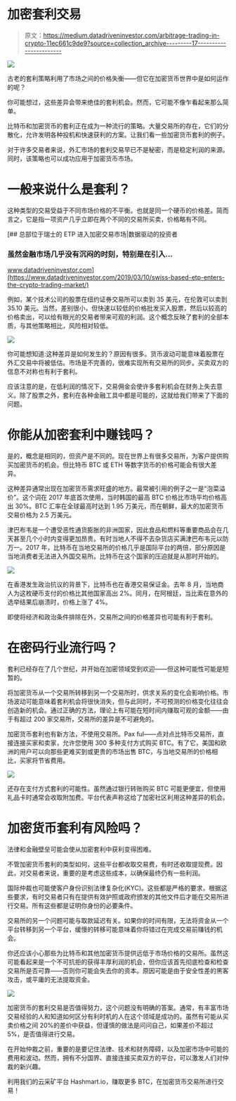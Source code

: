 # 加密套利交易

> 原文：<https://medium.datadriveninvestor.com/arbitrage-trading-in-crypto-11ec661c9de9?source=collection_archive---------17----------------------->

![](img/a81223ea0cb3e2c818b1825569aefb23.png)

古老的套利策略利用了市场之间的价格失衡——但它在加密货币世界中是如何运作的呢？

你可能想过，这些差异会带来绝佳的套利机会。然而，它可能不像乍看起来那么简单。

比特币和加密货币的套利正在成为一种流行的策略。大量交易所的存在，它们的分散化，允许发明各种投机和快速获利的方案。让我们看一些加密货币套利的例子。

对于许多交易者来说，外汇市场的套利交易早已不是秘密，而是稳定利润的来源。同时，该策略也可以成功应用于加密货币市场。

# 一般来说什么是套利？

这种类型的交易受益于不同市场价格的不平衡。也就是同一个硬币的价格差。简而言之，它是指一项资产几乎立即在两个不同的交易所买卖，价格略有不同。

[](https://www.datadriveninvestor.com/2019/03/10/swiss-based-etp-enters-the-crypto-trading-market/) [## 总部位于瑞士的 ETP 进入加密交易市场|数据驱动的投资者

### 虽然金融市场几乎没有沉闷的时刻，特别是在引入…

www.datadriveninvestor.com](https://www.datadriveninvestor.com/2019/03/10/swiss-based-etp-enters-the-crypto-trading-market/) 

例如，某个技术公司的股票在纽约证券交易所可以卖到 35 美元，在伦敦可以卖到 35.10 美元。当然，差别很小，但快速以较低的价格批发买入股票，然后以较高的价格卖出，可以给有眼光的交易者带来可观的利润。这个概念反映了套利的全部本质，与其他策略相比，风险相对较低。

![](img/9cfb4753da8d02211a0cb19d810bdabf.png)

你可能想知道:这种差异是如何发生的？原因有很多。货币波动可能意味着股票在外汇交易中将被低估。市场是不完善的，很难实现所有交易所的同步。买卖双方的信息不对称也有利于套利。

应该注意的是，在低利润的情况下，交易佣金会使许多套利机会在财务上失去意义。除了股票之外，套利在各种金融工具中都是可能的，这就给我们带来了下面的问题。

# 你能从加密套利中赚钱吗？

是的，概念是相同的，但资产是不同的。现在世界上有很多交易所，为客户提供购买加密货币的机会。但比特币 BTC 或 ETH 等数字货币的价格可能会有很大差异。

这种差异通常出现在加密货币需求旺盛的地方。最常被引用的例子之一是“泡菜溢价”。这个词在 2017 年底首次使用，当时韩国的最高 BTC 价格比市场平均价格高出 30%。BTC 汇率在全球最高时达到 1.95 万美元，而在朝鲜，最大的加密货币交易价格为 2.5 万美元。

津巴布韦是一个遭受恶性通货膨胀的非洲国家，因此食品和燃料等重要商品会在几天甚至几个小时内变得更加昂贵。有时当地人不得不去杂货店买满津巴布韦元以防万一。2017 年，比特币在当地交易所的价格几乎是国际平台的两倍，部分原因是当地消费者无法进入外国交易所。比特币在这个国家的压迫就是从那时开始的。

![](img/6f2fe95bbe9c62bdba60397587614c2f.png)

在香港发生政治抗议的背景下，比特币也在香港交易保证金。去年 8 月，当地商人为这枚硬币支付的价格比其他国家高出 2%。同月，在阿根廷，当比索在意外的选举结果后崩溃时，价格上涨了 4%。

即使将经济和政治条件排除在外，交易所之间的价格差异也可能有利于套利。

# 在密码行业流行吗？

套利已经存在了几个世纪，并开始在加密领域受到欢迎——但这种可能性可能是短暂的。

将加密货币从一个交易所转移到另一个交易所时，供求关系的变化会影响价格。市场波动可能意味着套利机会将很快消失，但与此同时，不可预测的价格变化往往会创造新的机会。通过正确的方法，理论上有可能在短时间内赚取可观的金额——由于有超过 200 家交易所，交易所的差异是不可避免的。

加密货币套利也有新方法，不使用交易所。Pax ful——点对点比特币交易所，直接连接买家和卖家，允许您使用 300 多种支付方式购买 BTC。有了它，美国和欧洲的用户可以向那些更难买到或更贵的市场出售 BTC，与当地交易所的价格相比，买家将节省费用。

![](img/fe2df5eb1abdf3401bba5cfd36f9c29e.png)

还存在支付方式套利的可能性。虽然通过银行转账购买 BTC 可能更便宜，但使用礼品卡时通常会收取附加费。平台代表声称这给了加密社区利用这种差异的机会。

# 加密货币套利有风险吗？

法律和金融壁垒可能会使从加密套利中获利变得困难。

不管加密货币套利的类型如何，这些平台都收取交易费，有时还收取提现费。因此，对交易者来说，重要的是考虑这些成本，以确保最终仍有一些利润。

国际仲裁也可能使客户身份识别法律复杂化(KYC)。这些都是严格的要求，根据这些要求，有时交易者只有在提供有效护照或政府颁发的其他文件后才能在交易所进行交易。所有这些都是证明你身份的必要条件。

交易所的另一个问题可能与取款延迟有关。如果你的时间有限，无法将资金从一个平台转移到另一个平台，缓慢的转移可能意味着你将错过在完成交易前赚钱的机会。

你还应该小心那些为比特币和其他加密货币提供远低于市场价格的交易所。虽然这可能看起来是一个不可抗拒的获得丰厚利润的机会，但你应该首先彻底检查和检查交易所是否可靠——否则你可能会失去你的资本。原因可能是由于安全性差的黑客攻击，或平庸的无法提取资金。

![](img/d5730ec7211a399e6b4c54ca8986a85d.png)

加密货币的套利交易是否值得努力，这个问题没有明确的答案。通常，有丰富市场交易经验的人和知道如何区分有利时机的人在这个领域是成功的。虽然有可能从买卖价格之间 20%的差价中获益，但谨慎的做法是问问自己，如果差价不超过 5%，是否值得进行交易。

在开始仲裁之前，重要的是要记住法律、技术和财务障碍，以及加密市场中可能的费用和波动。然而，拥有不分国界、直接连接买卖双方的平台，可以激发人们对仲裁的新兴趣。

利用我们的云采矿平台 Hashmart.io，赚取更多 BTC，在加密货币交易所进行交易！